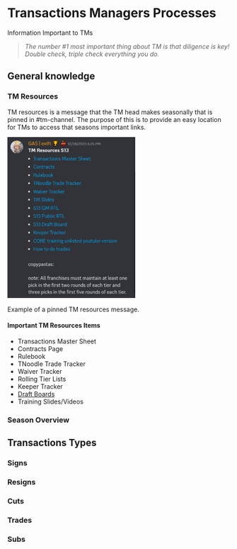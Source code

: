 # Transactions Managers Processes

Information Important to TMs

> *The number #1 most important thing about TM is that diligence is key! Double check, triple check everything you do.*

## General knowledge

### TM Resources

TM resources is a message that the TM head makes seasonally that is pinned in #tm-channel. The purpose of this is to provide an easy location for TMs to access that seasons important links.

<img src="assets\20240129_160602_2024-01-29_16-02.png" width="289" height="363">

Example of a pinned TM resources message.

#### Important TM Resources Items

* Transactions Master Sheet
* Contracts Page
* Rulebook
* TNoodle Trade Tracker
* Waiver Tracker
* Rolling Tier Lists
* Keeper Tracker
* [Draft Boards](/DB.md)
* Training Slides/Videos

### Season Overview

## Transactions Types

### Signs

### Resigns

### Cuts

### Trades

### Subs

